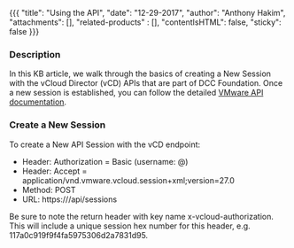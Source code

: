 {{{
  "title": "Using the API",
  "date": "12-29-2017",
  "author": "Anthony Hakim",
  "attachments": [],
  "related-products" : [],
  "contentIsHTML": false,
  "sticky": false
}}}

### Description
In this KB article, we walk through the basics of creating a New Session with the vCloud Director (vCD) APIs that are part of DCC Foundation. Once a new session is established, you can follow the detailed [VMware API documentation](https://code.vmware.com/apis/220/vcloud).

### Create a New Session
To create a New API Session with the vCD endpoint:
* Header: Authorization = Basic (username: <username>@<org>)
* Header: Accept = application/vnd.vmware.vcloud.session+xml;version=27.0
* Method: POST
* URL: https://<yourdccfoundationurl>/api/sessions

Be sure to note the return header with key name x-vcloud-authorization. This will include a unique session hex number for this header, e.g. 117a0c919f9f4fa5975306d2a7831d95.
